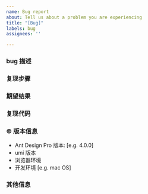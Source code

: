 ```yaml
---
name: Bug report
about: Tell us about a problem you are experiencing
title: "[Bug]"
labels: bug
assignees: ''

---
```


### bug 描述

<!--
详细地描述 bug，让大家都能理解
-->

### 复现步骤

<!--
清晰描述复现步骤，让别人也能看到问题
-->

### 期望结果

<!--
描述你原本期望看到的结果
-->

### 复现代码

<!--
提供可复现的代码，仓库，或线上示例，不提供示例代码仓库或代码片段可能会拒绝回复并直接关闭该会话
-->

### © 版本信息

- Ant Design Pro 版本: [e.g. 4.0.0]
- umi 版本
- 浏览器环境
- 开发环境 [e.g. mac OS]

### 其他信息

<!--
如截图等其他信息可以贴在这里
-->
